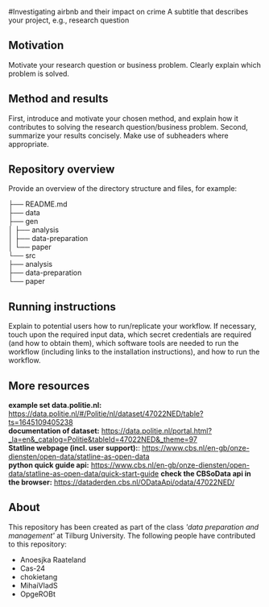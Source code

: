 #Investigating airbnb and their impact on crime 
A subtitle that describes your project, e.g., research question

## Motivation
Motivate your research question or business problem. Clearly explain which problem is solved.


## Method and results
First, introduce and motivate your chosen method, and explain how it contributes to solving the research question/business problem.
Second, summarize your results concisely. Make use of subheaders where appropriate.

## Repository overview
Provide an overview of the directory structure and files, for example:


├── README.md  
├── data  
├── gen  
│   ├── analysis  
│   ├── data-preparation  
│   └── paper  
└── src  
    ├── analysis  
    ├── data-preparation  
    └── paper  


## Running instructions
Explain to potential users how to run/replicate your workflow. If necessary, touch upon the required input data, which secret credentials are required (and how to obtain them), which software tools are needed to run the workflow (including links to the installation instructions), and how to run the workflow.

## More resources
**example set data.politie.nl:** https://data.politie.nl/#/Politie/nl/dataset/47022NED/table?ts=1645109405238  
**documentation of dataset:** https://data.politie.nl/portal.html?_la=en&_catalog=Politie&tableId=47022NED&_theme=97  
**Statline webpage (incl. user support):**: https://www.cbs.nl/en-gb/onze-diensten/open-data/statline-as-open-data  
**python quick guide api:** https://www.cbs.nl/en-gb/onze-diensten/open-data/statline-as-open-data/quick-start-guide
**check the CBSoData api in the browser:** https://dataderden.cbs.nl/ODataApi/odata/47022NED/

## About

This repository has been created as part of the class _'data preparation and management'_  at Tilburg University. 
The following people have contributed to this repository: 
- Anoesjka Raateland 
- Cas-24 
- chokietang 
- MihaiVladS
- OpgeROBt  
